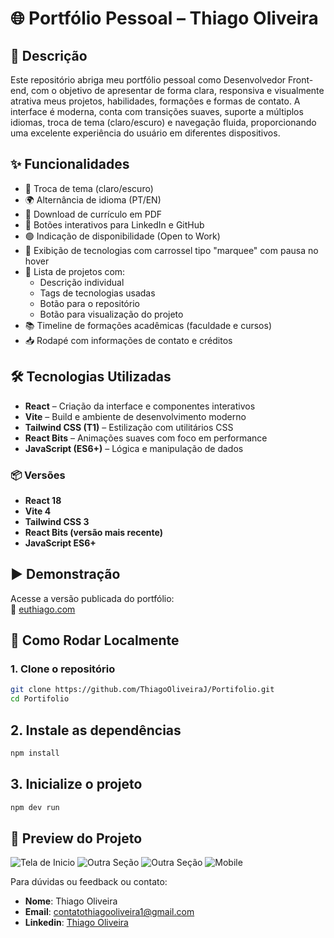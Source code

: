 # 🌐 Portfólio Pessoal – Thiago Oliveira

## 📌 Descrição

Este repositório abriga meu portfólio pessoal como Desenvolvedor Front-end, com o objetivo de apresentar de forma clara, responsiva e visualmente atrativa meus projetos, habilidades, formações e formas de contato. A interface é moderna, conta com transições suaves, suporte a múltiplos idiomas, troca de tema (claro/escuro) e navegação fluida, proporcionando uma excelente experiência do usuário em diferentes dispositivos.

## ✨ Funcionalidades

- 🔄 Troca de tema (claro/escuro)
- 🌍 Alternância de idioma (PT/EN)
- 📂 Download de currículo em PDF
- 🔗 Botões interativos para LinkedIn e GitHub
- 🟢 Indicação de disponibilidade (Open to Work)
- 🧠 Exibição de tecnologias com carrossel tipo "marquee" com pausa no hover
- 💼 Lista de projetos com:
  - Descrição individual
  - Tags de tecnologias usadas
  - Botão para o repositório
  - Botão para visualização do projeto
- 📚 Timeline de formações acadêmicas (faculdade e cursos)
- 📥 Rodapé com informações de contato e créditos

## 🛠 Tecnologias Utilizadas

- **React** – Criação da interface e componentes interativos  
- **Vite** – Build e ambiente de desenvolvimento moderno  
- **Tailwind CSS (T1)** – Estilização com utilitários CSS  
- **React Bits** – Animações suaves com foco em performance  
- **JavaScript (ES6+)** – Lógica e manipulação de dados  

### 📦 Versões

- **React 18**
- **Vite 4**
- **Tailwind CSS 3**
- **React Bits (versão mais recente)**
- **JavaScript ES6+**

## ▶️ Demonstração

Acesse a versão publicada do portfólio:  
🔗 [euthiago.com](https://euthiago.com) 

## 🧪 Como Rodar Localmente

### 1. Clone o repositório

```bash
git clone https://github.com/ThiagoOliveiraJ/Portifolio.git
cd Portifolio
```

## 2. Instale as dependências
```bash
npm install
```

## 3. Inicialize o projeto
```bash
npm dev run
```

## 📸 Preview do Projeto

![Tela de Inicio](./portifolio/src/assets/img/preview/image.png)
![Outra Seção](./portifolio/src/assets/img/preview/image2.png)
![Outra Seção](./portifolio/src/assets/img/preview/image3.png)
![Mobile](./portifolio/src/assets/img/preview/mobile.png)

Para dúvidas ou feedback ou contato:

- **Nome**: Thiago Oliveira
- **Email**: contatothiagooliveira1@gmail.com
- **Linkedin**: [Thiago Oliveira](https://www.linkedin.com/in/thiago-oliveira-631862248/)



